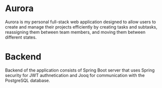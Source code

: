 # Aurora

Aurora is my personal full-stack web application designed to allow users to create and manage their projects efficiently by creating tasks and subtasks, reassigning them between team members, and moving them between different states.

# Backend

Backend of the application consists of Spring Boot server that uses Spring security for JWT authnetication and Jooq for communication with the PostgreSQL database.
